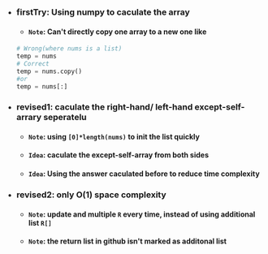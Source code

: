- ### firstTry: Using numpy to caculate the array
  - #### `Note`: Can't directly copy one array to a new one like
  ```python
  # Wrong(where nums is a list)
  temp = nums
  # Correct
  temp = nums.copy()
  #or
  temp = nums[:]
  ```
- ### revised1: caculate the  right-hand/ left-hand except-self-arrary seperatelu
  - #### `Note`: using `[0]*length(nums)` to init the list quickly
  - #### `Idea`: caculate the except-self-array from both sides
  - #### `Idea`: Using the answer caculated before to reduce time complexity

- ### revised2: only O(1) space complexity
  - #### `Note`: update and multiple `R` every time, instead of using additional list `R[]`
  - #### `Note`: the return list in github isn't marked as additonal list